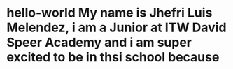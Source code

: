 # hello-world My name is Jhefri Luis Melendez, i am a Junior at ITW David Speer Academy and i am super excited to be in thsi school because
